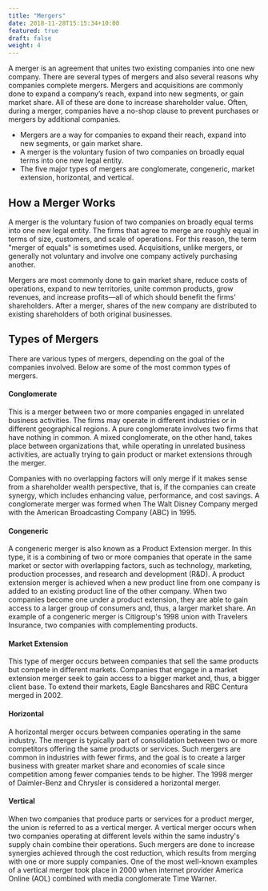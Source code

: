 ```yaml
---
title: "Mergers"
date: 2018-11-28T15:15:34+10:00
featured: true
draft: false
weight: 4
---
```


A merger is an agreement that unites two existing companies into one new company. There are several types of mergers and also several reasons why companies complete mergers. Mergers and acquisitions are commonly done to expand a company’s reach, expand into new segments, or gain market share. All of these are done to increase shareholder value. Often, during a merger, companies have a no-shop clause to prevent purchases or mergers by additional companies.

- Mergers are a way for companies to expand their reach, expand into new segments, or gain market share.
- A merger is the voluntary fusion of two companies on broadly equal terms into one new legal entity.
- The five major types of mergers are conglomerate, congeneric, market extension, horizontal, and vertical.

## How a Merger Works
A merger is the voluntary fusion of two companies on broadly equal terms into one new legal entity. The firms that agree to merge are roughly equal in terms of size, customers, and scale of operations. For this reason, the term "merger of equals" is sometimes used. Acquisitions, unlike mergers, or generally not voluntary and involve one company actively purchasing another.

Mergers are most commonly done to gain market share, reduce costs of operations, expand to new territories, unite common products, grow revenues, and increase profits—all of which should benefit the firms' shareholders. After a merger, shares of the new company are distributed to existing shareholders of both original businesses.

## Types of Mergers
There are various types of mergers, depending on the goal of the companies involved. Below are some of the most common types of mergers.

#### Conglomerate
This is a merger between two or more companies engaged in unrelated business activities. The firms may operate in different industries or in different geographical regions. A pure conglomerate involves two firms that have nothing in common. A mixed conglomerate, on the other hand, takes place between organizations that, while operating in unrelated business activities, are actually trying to gain product or market extensions through the merger.

Companies with no overlapping factors will only merge if it makes sense from a shareholder wealth perspective, that is, if the companies can create synergy, which includes enhancing value, performance, and cost savings. A conglomerate merger was formed when The Walt Disney Company merged with the American Broadcasting Company (ABC) in 1995.

#### Congeneric
A congeneric merger is also known as a Product Extension merger. In this type, it is a combining of two or more companies that operate in the same market or sector with overlapping factors, such as technology, marketing, production processes, and research and development (R&D). A product extension merger is achieved when a new product line from one company is added to an existing product line of the other company. When two companies become one under a product extension, they are able to gain access to a larger group of consumers and, thus, a larger market share. An example of a congeneric merger is Citigroup's 1998 union with Travelers Insurance, two companies with complementing products.

#### Market Extension
This type of merger occurs between companies that sell the same products but compete in different markets. Companies that engage in a market extension merger seek to gain access to a bigger market and, thus, a bigger client base. To extend their markets, Eagle Bancshares and RBC Centura merged in 2002.

#### Horizontal
A horizontal merger occurs between companies operating in the same industry. The merger is typically part of consolidation between two or more competitors offering the same products or services. Such mergers are common in industries with fewer firms, and the goal is to create a larger business with greater market share and economies of scale since competition among fewer companies tends to be higher. The 1998 merger of Daimler-Benz and Chrysler is considered a horizontal merger.

#### Vertical
When two companies that produce parts or services for a product merger, the union is referred to as a vertical merger. A vertical merger occurs when two companies operating at different levels within the same industry's supply chain combine their operations. Such mergers are done to increase synergies achieved through the cost reduction, which results from merging with one or more supply companies. One of the most well-known examples of a vertical merger took place in 2000 when internet provider America Online (AOL) combined with media conglomerate Time Warner.